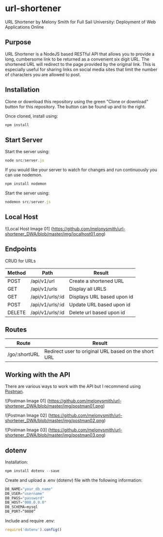 # url-shortener
URL Shortener by Melony Smith for Full Sail University: Deployment of Web Applications Online

## Purpose
URL Shortener is a NodeJS based RESTful API that allows you to provide a long, cumbersome link to be returned as a convenient six digit  URL. The shortened URL will redirect to the page provided by the original link. This is especially useful for sharing links on social media sites that limit the number of characters you are allowed to post.

## Installation
Clone or download this repository using the green "Clone or download" button for this repository. The button can be found up and to the right.

Once cloned, install using:
```javascript
npm install
```

## Start Server
Start the server using:
```javascript
node src/server.js
```

If you would like your server to watch for changes and run continuously you can use nodemon.
```javascript
npm install nodemon
```
Start the server using:
```javascript
nodemon src/server.js
```

## Local Host
![Local Host Image 01]
(https://github.com/melonysmith/url-shortener_DWA/blob/master/img/localhost01.png)

## Endpoints
CRUD for URLs

Method | Path | Result
------------ | ------------- | -------------
POST  |  /api/v1/url  |  Create a shortened URL
GET  |  /api/v1/urls  |  Display all URLS
GET  |  /api/v1/urls/:id  |  Displays URL based upon id
POST  |  /api/v1/urls/:id  |  Update URL based upon id
DELETE  |  /api/v1/urls/:id  |  Delete url based upon id

## Routes
Route | Result
---------- | -------------
/go/:shortURL  |  Redirect user to original URL based on the short URL

## Working with the API
There are various ways to work with the API but I recommend using [Postman](https://www.getpostman.com/docs/introduction).

![Postman Image 01]
(https://github.com/melonysmith/url-shortener_DWA/blob/master/img/postman01.png)

![Postman Image 02]
(https://github.com/melonysmith/url-shortener_DWA/blob/master/img/postman02.png)

![Postman Image 03]
(https://github.com/melonysmith/url-shortener_DWA/blob/master/img/postman03.png)

## dotenv
Installation:
```javascript
npm install dotenv --save
```

Create and upload a .env (dotenv) file with the following information:
```javascript
DB_NAME="your_db_name"
DB_USER="username"
DB_PASS="password"
DB_HOST="000.0.0.0"
DB_SCHEMA=mysql
DB_PORT=“0000”
```

Include and require .env:
```javascript
require('dotenv').config()
